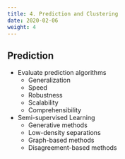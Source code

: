 ```yaml
---
title: 4. Prediction and Clustering
date: 2020-02-06
weight: 4
---
```


## Prediction

- Evaluate prediction algorithms
  - Generalization
  - Speed
  - Robustness
  - Scalability
  - Comprehensibility
- Semi-supervised Learning
  - Generative methods
  - Low-density separations
  - Graph-based methods
  - Disagreement-based methods
